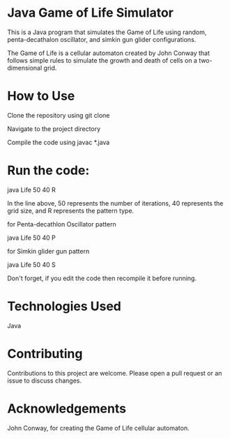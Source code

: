 # Java Game of Life Simulator

This is a Java program that simulates the Game of Life using random, penta-decathalon oscillator, and simkin gun glider configurations. 

The Game of Life is a cellular automaton created by John Conway that follows simple rules to simulate the growth and death of cells on a two-dimensional grid.

# How to Use

Clone the repository using git clone

Navigate to the project directory

Compile the code using javac *.java

# Run the code:

java Life 50 40 R

In the line above, 50 represents the number of iterations, 40 represents the grid 
size, and R represents the pattern type.

for Penta-decathlon Oscillator pattern

java Life 50 40 P

for Simkin glider gun pattern

java Life 50 40 S

Don't forget, if you edit the code then recompile it before running.

# Technologies Used

Java

# Contributing

Contributions to this project are welcome. Please open a pull request or an issue to discuss changes.

# Acknowledgements

John Conway, for creating the Game of Life cellular automaton.

